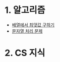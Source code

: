 # 1. 알고리즘
- [배열에서 최댓값 구하기](Algorithm/ex01/my/FindMaxNum.java)
- [문자열 처리 문제](./Algorithm/ex02/문제파일명.java)
  
# 2. CS 지식
